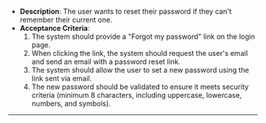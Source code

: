 
- **Description**: The user wants to reset their password if they can't remember their current one.
- **Acceptance Criteria**:
    1. The system should provide a "Forgot my password" link on the login page.
    2. When clicking the link, the system should request the user's email and send an email with a password reset link.
    3. The system should allow the user to set a new password using the link sent via email.
    4. The new password should be validated to ensure it meets security criteria (minimum 8 characters, including uppercase, lowercase, numbers, and symbols).

---
